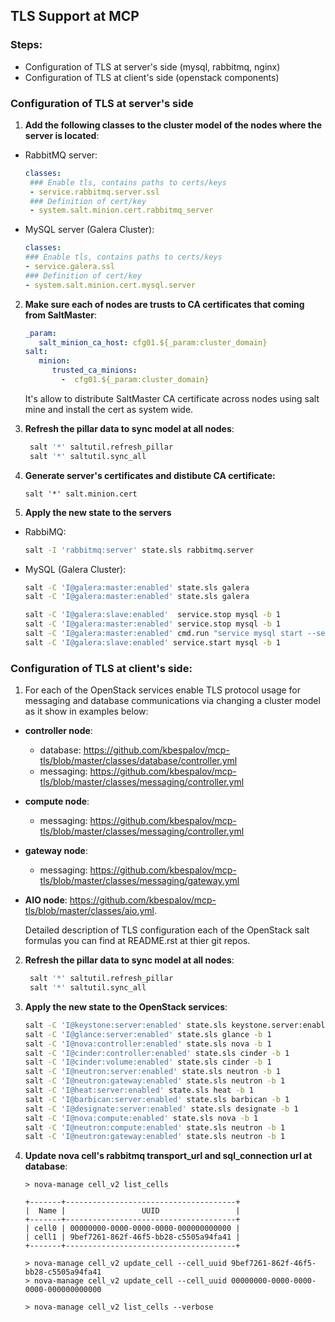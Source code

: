 ## TLS Support at MCP

### Steps:
 -  Configuration of TLS at server's side (mysql, rabbitmq, nginx)
 -  Configuration of TLS at client's side (openstack components)


### Configuration of TLS at server's side

1. **Add the following classes to the cluster model of the nodes where the server is located**:

- RabbitMQ server:
    ```yml
    classes:
     ### Enable tls, contains paths to certs/keys
     - service.rabbitmq.server.ssl
     ### Definition of cert/key
     - system.salt.minion.cert.rabbitmq_server
     ```
- MySQL server (Galera Cluster):
     ```yml
    classes:
     ### Enable tls, contains paths to certs/keys
    - service.galera.ssl
    ### Definition of cert/key
    - system.salt.minion.cert.mysql.server
     ```

2. **Make sure each of nodes are trusts to CA certificates that coming from SaltMaster**:

    ```yml
    _param:
       salt_minion_ca_host: cfg01.${_param:cluster_domain}
    salt:
       minion:
          trusted_ca_minions:
            -  cfg01.${_param:cluster_domain}
    ```
    It's allow to distribute SaltMaster CA certificate across nodes using salt mine and install the cert as system wide.


3. **Refresh the pillar data to sync model at all nodes**:

    ```sh
     salt '*' saltutil.refresh_pillar
     salt '*' saltutil.sync_all
     ```    

4. **Generate server's certificates and distibute CA certificate:**
    ```
    salt '*' salt.minion.cert
    ```

5. **Apply the new state to the servers**

- RabbiMQ:
    ```sh
    salt -I 'rabbitmq:server' state.sls rabbitmq.server
    ```
- MySQL (Galera Cluster):
   ```sh
   salt -C 'I@galera:master:enabled' state.sls galera
   salt -C 'I@galera:master:enabled' state.sls galera

   salt -C 'I@galera:slave:enabled'  service.stop mysql -b 1
   salt -C 'I@galera:master:enabled' service.stop mysql -b 1
   salt -C 'I@galera:master:enabled' cmd.run "service mysql start --service-startup-timeout=60 --wsrep-new-cluster"
   salt -C 'I@galera:slave:enabled' service.start mysql -b 1
   ```

### Configuration of TLS at client's side:

1. For each of the OpenStack services enable TLS protocol usage for messaging and database communications via changing a cluster model as it show in examples below:

* **controller node**:

	* database: https://github.com/kbespalov/mcp-tls/blob/master/classes/database/controller.yml
	* messaging: https://github.com/kbespalov/mcp-tls/blob/master/classes/messaging/controller.yml

* **compute node**:
	* messaging: https://github.com/kbespalov/mcp-tls/blob/master/classes/messaging/controller.yml

* **gateway node**:
  * messaging: https://github.com/kbespalov/mcp-tls/blob/master/classes/messaging/gateway.yml

* **AIO node**: https://github.com/kbespalov/mcp-tls/blob/master/classes/aio.yml.

  Detailed description of TLS configuration each of the OpenStack salt formulas you can find at README.rst at thier git repos.


2. **Refresh the pillar data to sync model at all nodes**:

    ```sh
     salt '*' saltutil.refresh_pillar
     salt '*' saltutil.sync_all
     ```    

3. **Apply the new state to the OpenStack services**:

    ```sh
    salt -C 'I@keystone:server:enabled' state.sls keystone.server:enabled -b 1
    salt -C 'I@glance:server:enabled' state.sls glance -b 1
    salt -C 'I@nova:controller:enabled' state.sls nova -b 1
    salt -C 'I@cinder:controller:enabled' state.sls cinder -b 1
    salt -C 'I@cinder:volume:enabled' state.sls cinder -b 1
    salt -C 'I@neutron:server:enabled' state.sls neutron -b 1
    salt -C 'I@neutron:gateway:enabled' state.sls neutron -b 1
    salt -C 'I@heat:server:enabled' state.sls heat -b 1
    salt -C 'I@barbican:server:enabled' state.sls barbican -b 1
    salt -C 'I@designate:server:enabled' state.sls designate -b 1
    salt -C 'I@nova:compute:enabled' state.sls nova -b 1
    salt -C 'I@neutron:compute:enabled' state.sls neutron -b 1
    salt -C 'I@neutron:gateway:enabled' state.sls neutron -b 1
    ```

4. **Update nova cell's rabbitmq transport_url and sql_connection url at database**:
    ```
    > nova-manage cell_v2 list_cells

    +-------+--------------------------------------+
    |  Name |                 UUID                 |
    +-------+--------------------------------------+
    | cell0 | 00000000-0000-0000-0000-000000000000 |
    | cell1 | 9bef7261-862f-46f5-bb28-c5505a94fa41 |
    +-------+--------------------------------------+

    > nova-manage cell_v2 update_cell --cell_uuid 9bef7261-862f-46f5-bb28-c5505a94fa41
    > nova-manage cell_v2 update_cell --cell_uuid 00000000-0000-0000-0000-000000000000

    > nova-manage cell_v2 list_cells --verbose
    ```
